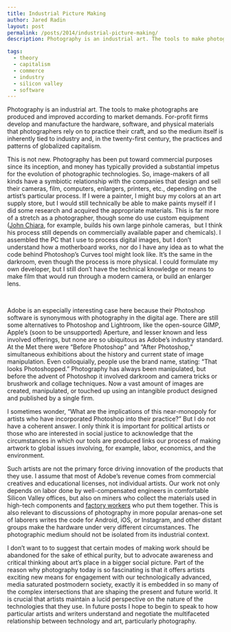```yaml
---
title: Industrial Picture Making
author: Jared Radin
layout: post
permalink: /posts/2014/industrial-picture-making/
description: Photography is an industrial art. The tools to make photographs are produced and improved according to market demands.

tags:
  - theory
  - capitalism
  - commerce
  - industry
  - silicon valley
  - software
---
```

Photography is an industrial art. The tools to make photographs are produced and improved according to market demands. For-profit firms develop and manufacture the hardware, software, and physical materials that photographers rely on to practice their craft, and so the medium itself is inherently tied to industry and, in the twenty-first century, the practices and patterns of globalized capitalism.

This is not new. Photography has been put toward commercial purposes since its inception, and money has typically provided a substantial impetus for the evolution of photographic technologies. So, image-makers of all kinds have a symbiotic relationship with the companies that design and sell their cameras, film, computers, enlargers, printers, etc., depending on the artist&#8217;s particular process. If I were a painter, I might buy my colors at an art supply store, but I would still technically be able to make paints myself if I did some research and acquired the appropriate materials. This is far more of a stretch as a photographer, though some do use custom equipment (<a href="http://www.johnchiara.com">John Chiara</a>, for example, builds his own large pinhole cameras,  but I think his process still depends on commercially available paper and chemicals). I assembled the PC that I use to process digital images, but I don&#8217;t understand how a motherboard works, nor do I have any idea as to what the code behind Photoshop&#8217;s Curves tool might look like. It&#8217;s the same in the darkroom, even though the process is more physical. I could formulate my own developer, but I still don&#8217;t have the technical knowledge or means to make film that would run through a modern camera, or build an enlarger lens.

 <!--more-->

Adobe is an especially interesting case here because their Photoshop software is synonymous with photography in the digital age. There are still some alternatives to Photoshop and Lightroom, like the open-source GIMP, Apple&#8217;s (soon to be unsupported) Aperture, and lesser known and less involved offerings, but none are so ubiquitous as Adobe&#8217;s industry standard. At the Met there were “Before Photoshop” and “After Photoshop,” simultaneous exhibitions about the history and current state of image manipulation. Even colloquially, people use the brand name, stating: “That looks Photoshopped.” Photography has always been manipulated, but before the advent of Photoshop it involved darkroom and camera tricks or brushwork and collage techniques. Now a vast amount of images are created, manipulated, or touched up using an intangible product designed and published by a single firm.

I sometimes wonder, &#8220;What are the implications of this near-monopoly for artists who have incorporated Photoshop into their practice?&#8221; But I do not have a coherent answer. I only think it is important for political artists or those who are interested in social justice to acknowledge that the circumstances in which our tools are produced links our process of making artwork to global issues involving, for example, labor, economics, and the environment.

Such artists are not the primary force driving innovation of the products that they use. I assume that most of Adobe&#8217;s revenue comes from commercial creatives and educational licenses, not individual artists. Our work not only depends on labor done by well-compensated engineers in comfortable Silicon Valley offices, but also on miners who collect the materials used in high-tech components and <a href="http://www.businessweek.com/articles/2014-04-10/deaths-at-samsung-alter-south-koreas-corporate-is-king-mindset">factory workers</a> who put them together. This is also relevant to discussions of photography in more popular arenas&#8211;one set of laborers writes the code for Android, iOS, or Instagram, and other distant groups make the hardware under very different circumstances. The photographic medium should not be isolated from its industrial context.

I don&#8217;t want to to suggest that certain modes of making work should be abandoned for the sake of ethical purity, but to advocate awareness and critical thinking about art&#8217;s place in a bigger social picture. Part of the reason why photography today is so fascinating is that it offers artists exciting new means for engagement with our technologically advanced, media saturated postmodern society, exactly it is embedded in so many of the complex intersections that are shaping the present and future world. It is crucial that artists maintain a lucid perspective on the nature of the technologies that they use. In future posts I hope to begin to speak to how particular artists and writers understand and negotiate the multifaceted relationship between technology and art, particularly photography.
